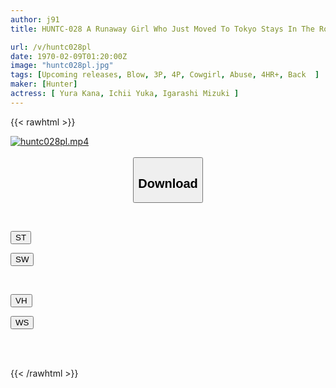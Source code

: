```yaml
---
author: j91
title: HUNTC-028 A Runaway Girl Who Just Moved To Tokyo Stays In The Room And The Guys Rotate And Fuck Her Over And Over Again For 10 Hours In A Row, And Her Personality Collapses! 2

url: /v/huntc028pl
date: 1970-02-09T01:20:00Z
image: "huntc028pl.jpg"
tags: [Upcoming releases, Blow, 3P, 4P, Cowgirl, Abuse, 4HR+, Back	]
maker: [Hunter]
actress: [ Yura Kana, Ichii Yuka, Igarashi Mizuki ]
---
```



{{< rawhtml >}}

<div class="video" data-videoid="pending_link.html">
    <a href="javascript:;">
        <img src="/v/huntc028pl/huntc028pl.jpg" width="WIDTH" height="HEIGHT" alt="huntc028pl.mp4" loading="lazy">
    </a>
</div>

<script type="text/javascript" src="https://j91.asia/asset/on-demand-pend.js"></script>

<br>
  <link rel="stylesheet" href="https://j91.asia/asset/bs5.css">
  
  <center>
  <button class="btn btn-primary" type="button" data-bs-toggle="collapse" data-bs-target=".multi-collapse" aria-expanded="false" aria-controls="multiCollapseExample1 multiCollapseExample2"><h2>Download</h2></button></center>
</p>
<div class="row">
  <div class="col">
    <div class="collapse multi-collapse" id="multiCollapseExample1">
      <div class="card card-body">
	      	      <br>
<div class="buttons">  
<p><a href="https://j91.asia/pending_link.html" target="_blank"><button class="btn-hover color-3"><i class="fa fa-download"></i> ST</button></a></p>
<p><a href="https://j91.asia/pending_link.html" target="_blank"><button class="btn-hover color-2"><i class="fa fa-download"></i> SW</button></a></p></div>
    </div>
  </div>
</div>
  <div class="col">
    <div class="collapse multi-collapse" id="multiCollapseExample2">
      <div class="card card-body">
	      <br>
<div class="buttons">
<p><a href="https://j91.asia/pending_link.html" target="_blank"><button class="btn-hover color-9"><i class="fa fa-download"></i> VH</button></a></p>
<p><a href="https://j91.asia/pending_link.html" target="_blank"><button class="btn-hover color-8"><i class="fa fa-download"></i> WS</button></a></p></div>
<br><br>
      </div>
    </div>
  </div>
</div>

{{< /rawhtml >}}